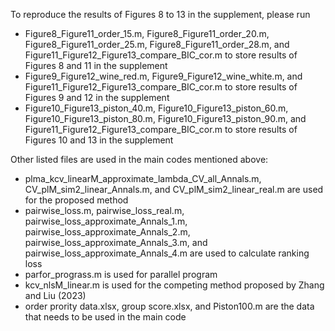 To reproduce the results of Figures 8 to 13 in the supplement, please run

- Figure8_Figure11_order_15.m, Figure8_Figure11_order_20.m, Figure8_Figure11_order_25.m, Figure8_Figure11_order_28.m, and Figure11_Figure12_Figure13_compare_BIC_cor.m to store results of Figures 8 and 11 in the supplement
- Figure9_Figure12_wine_red.m, Figure9_Figure12_wine_white.m, and Figure11_Figure12_Figure13_compare_BIC_cor.m to store results of Figures 9 and 12 in the supplement
- Figure10_Figure13_piston_40.m, Figure10_Figure13_piston_60.m, Figure10_Figure13_piston_80.m, Figure10_Figure13_piston_90.m, and Figure11_Figure12_Figure13_compare_BIC_cor.m to store results of Figures 10 and 13 in the supplement

Other listed files are used in the main codes mentioned above:

- plma_kcv_linearM_approximate_lambda_CV_all_Annals.m, CV_plM_sim2_linear_Annals.m, and CV_plM_sim2_linear_real.m are used for the proposed method
- pairwise_loss.m, pairwise_loss_real.m, pairwise_loss_approximate_Annals_1.m, pairwise_loss_approximate_Annals_2.m, pairwise_loss_approximate_Annals_3.m, and pairwise_loss_approximate_Annals_4.m are used to calculate ranking loss
- parfor_prograss.m is used for parallel program
- kcv_nlsM_linear.m is used for the competing method proposed by Zhang and Liu (2023)
- order prority data.xlsx, group score.xlsx, and Piston100.m are the data that needs to be used in the main code
